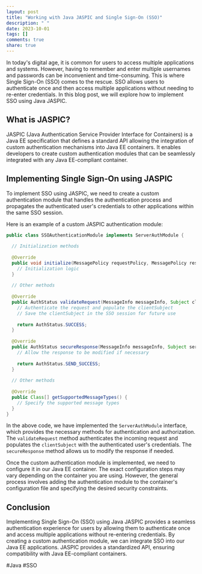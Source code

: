 ```yaml
---
layout: post
title: "Working with Java JASPIC and Single Sign-On (SSO)"
description: " "
date: 2023-10-01
tags: []
comments: true
share: true
---
```


In today's digital age, it is common for users to access multiple applications and systems. However, having to remember and enter multiple usernames and passwords can be inconvenient and time-consuming. This is where Single Sign-On (SSO) comes to the rescue. SSO allows users to authenticate once and then access multiple applications without needing to re-enter credentials. In this blog post, we will explore how to implement SSO using Java JASPIC.

## What is JASPIC?

JASPIC (Java Authentication Service Provider Interface for Containers) is a Java EE specification that defines a standard API allowing the integration of custom authentication mechanisms into Java EE containers. It enables developers to create custom authentication modules that can be seamlessly integrated with any Java EE-compliant container.

## Implementing Single Sign-On using JASPIC

To implement SSO using JASPIC, we need to create a custom authentication module that handles the authentication process and propagates the authenticated user's credentials to other applications within the same SSO session.

Here is an example of a custom JASPIC authentication module:

```java
public class SSOAuthenticationModule implements ServerAuthModule {
  
  // Initialization methods
  
  @Override
  public void initialize(MessagePolicy requestPolicy, MessagePolicy responsePolicy, CallbackHandler handler, Map<String, ?> options) throws AuthException {
    // Initialization logic
  }
  
  // Other methods
  
  @Override
  public AuthStatus validateRequest(MessageInfo messageInfo, Subject clientSubject, Subject serviceSubject) throws AuthException {
    // Authenticate the request and populate the clientSubject
    // Save the clientSubject in the SSO session for future use
    
    return AuthStatus.SUCCESS;
  }
  
  @Override
  public AuthStatus secureResponse(MessageInfo messageInfo, Subject serviceSubject) throws AuthException {
    // Allow the response to be modified if necessary
   
    return AuthStatus.SEND_SUCCESS;
  }
  
  // Other methods
  
  @Override
  public Class[] getSupportedMessageTypes() {
    // Specify the supported message types
  }
}
```

In the above code, we have implemented the `ServerAuthModule` interface, which provides the necessary methods for authentication and authorization. The `validateRequest` method authenticates the incoming request and populates the `clientSubject` with the authenticated user's credentials. The `secureResponse` method allows us to modify the response if needed.

Once the custom authentication module is implemented, we need to configure it in our Java EE container. The exact configuration steps may vary depending on the container you are using. However, the general process involves adding the authentication module to the container's configuration file and specifying the desired security constraints.

## Conclusion

Implementing Single Sign-On (SSO) using Java JASPIC provides a seamless authentication experience for users by allowing them to authenticate once and access multiple applications without re-entering credentials. By creating a custom authentication module, we can integrate SSO into our Java EE applications. JASPIC provides a standardized API, ensuring compatibility with Java EE-compliant containers.

#Java #SSO
